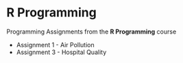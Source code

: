 R Programming
============================

Programming Assignments from the **R Programming** course

* Assignment 1 - Air Pollution
* Assignment 3 - Hospital Quality

